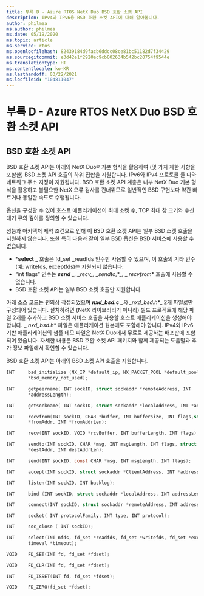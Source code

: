 ```yaml
---
title: 부록 D - Azure RTOS NetX Duo BSD 호환 소켓 API
description: IPv4와 IPv6용 BSD 호환 소켓 API에 대해 알아봅니다.
author: philmea
ms.author: philmea
ms.date: 05/19/2020
ms.topic: article
ms.service: rtos
ms.openlocfilehash: 82439184d9facb6ddcc08ce81bc51182d7f34429
ms.sourcegitcommit: e3d42e1f2920ec9cb002634b542bc20754f9544e
ms.translationtype: HT
ms.contentlocale: ko-KR
ms.lasthandoff: 03/22/2021
ms.locfileid: "104811047"
---
```

# <a name="appendix-d---azure-rtos-netx-duo-bsd-compatible-socket-api"></a>부록 D - Azure RTOS NetX Duo BSD 호환 소켓 API

## <a name="bsd-compatible-socket-api"></a>BSD 호환 소켓 API 
BSD 호환 소켓 API는 아래의 NetX Duo&reg; 기본 형식을 활용하여 (몇 가지 제한 사항을 포함한) BSD 소켓 API 호출의 하위 집합을 지원합니다. IPv6와 IPv4 프로토콜 둘 다와 네트워크 주소 지정이 지원됩니다. BSD 호환 소켓 API 계층은 내부 NetX Duo 기본 형식을 활용하고 불필요한 NetX 오류 검사를 건너뛰므로 일반적인 BSD 구현보다 약간 빠르거나 동일한 속도로 수행됩니다.  

옵션을 구성할 수 있어 호스트 애플리케이션이 최대 소켓 수, TCP 최대 창 크기와 수신 대기 큐의 깊이를 정의할 수 있습니다.

성능과 아키텍처 제약 조건으로 인해 이 BSD 호환 소켓 API는 일부 BSD 소켓 호출을 지원하지 않습니다. 또한 특히 다음과 같이 일부 BSD 옵션은 BSD 서비스에 사용할 수 없습니다.

  - ***select** _ 호출은 fd_set \_readfds 인수만 사용할 수 있으며, 이 호출의 기타 인수(예: writefds, exceptfds)는 지원되지 않습니다.
  - “int flags” 인수는 ***send** _, _*_recv_*_, _*_sendto,_*_, _ *_recvfrom_** 호출에 사용할 수 없습니다. 
  - BSD 호환 소켓 API는 일부 BSD 소켓 호출만 지원합니다.

아래 소스 코드는 편의상 작성되었으며 ***nxd_bsd.c** _와 _*_nxd_bsd.h_*_ 2개 파일로만 구성되어 있습니다. 설치하려면 (NetX 라이브러리가 아니라) 빌드 프로젝트에 해당 파일 2개를 추가하고 BSD 소켓 서비스 호출을 사용할 호스트 애플리케이션을 생성해야 합니다. _ *_nxd_bsd.h_** 파일은 애플리케이션 원본에도 포함해야 합니다. IPv4와 IPv6 기반 애플리케이션의 샘플 데모 파일은 NetX Duo에서 무료로 제공하는 배포판에 포함되어 있습니다. 자세한 내용은 BSD 호환 소켓 API 패키지와 함께 제공되는 도움말과 추가 정보 파일에서 확인할 수 있습니다.

BSD 호환 소켓 API는 아래의 BSD 소켓 API 호출을 지원합니다.

```c
INT     bsd_initialize (NX_IP *default_ip, NX_PACKET_POOL *default_pool, CHAR
        *bsd_memory_not_used);
```
```c
INT     getpeername( INT sockID, struct sockaddr *remoteAddress, INT
        *addressLength);
```
```c
INT     getsockname( INT sockID, struct sockaddr *localAddress, INT *addressLength);
```
```c
INT     recvfrom(INT sockID, CHAR *buffer, INT buffersize, INT flags,struct sockaddr
        *fromAddr, INT *fromAddrLen);
```
```c        
INT     recv(INT sockID, VOID *rcvBuffer, INT bufferLength, INT flags);
```
```c
INT     sendto(INT sockID, CHAR *msg, INT msgLength, INT flags, struct sockaddr
        *destAddr, INT destAddrLen);
```
```c        
INT     send(INT sockID, const CHAR *msg, INT msgLength, INT flags);
```
```c
INT     accept(INT sockID, struct sockaddr *ClientAddress, INT *addressLength);
```
```c
INT     listen(INT sockID, INT backlog);
```
```c
INT     bind (INT sockID, struct sockaddr *localAddress, INT addressLength);
```
```c
INT     connect(INT sockID, struct sockaddr *remoteAddress, INT addressLength);
```
```c
INT     socket( INT protocolFamily, INT type, INT protocol);
```
```c
INT     soc_close ( INT sockID);
```
```c
INT     select(INT nfds, fd_set *readfds, fd_set *writefds, fd_set *exceptfds, struct
        timeval *timeout);
```
```c
VOID    FD_SET(INT fd, fd_set *fdset);
```
```c
VOID    FD_CLR(INT fd, fd_set *fdset);
```
```c
INT     FD_ISSET(INT fd, fd_set *fdset);
```
```c
VOID    FD_ZERO(fd_set *fdset);
```
